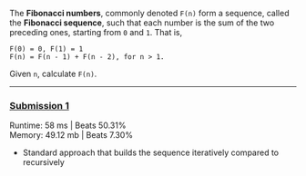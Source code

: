 The **Fibonacci numbers**, commonly denoted `F(n)` form a sequence, called the **Fibonacci sequence**, such that each number is the sum of the two preceding ones, starting from `0` and `1`. That is,

```
F(0) = 0, F(1) = 1
F(n) = F(n - 1) + F(n - 2), for n > 1.
```

Given `n`, calculate `F(n)`.

---

### [Submission 1](/easy/509-fibonacci-number/509-fibonacci-number-1.js)

Runtime: 58 ms | Beats 50.31%  
Memory: 49.12 mb | Beats 7.30%

- Standard approach that builds the sequence iteratively compared to recursively
